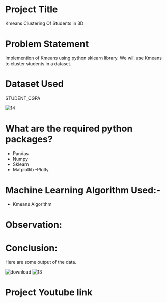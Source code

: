 # Project Title
Kmeans Clustering Of Students in 3D
# Problem Statement
Implemention of Kmeans using python sklearn library. We will use Kmeans to cluster students in a dataset.
# Dataset Used
STUDENT_CGPA

![14](https://user-images.githubusercontent.com/106465953/202898892-4441501a-fd5d-48b8-9a3b-5e6fa121b9f6.png)
# What are the required python packages?
- Pandas
- Numpy
- Sklearn
- Matplotlib
-Plotly
# Machine Learning Algorithm Used:-
- Kmeans Algorithm
# Observation: 

# Conclusion:
Here are some output of the data.

![download](https://user-images.githubusercontent.com/106465953/202898866-7dcd33b4-9876-40d2-b774-b2944c9403a0.png)
![13](https://user-images.githubusercontent.com/106465953/202898880-369f42eb-afa6-4e4c-adcd-6247e6f7bc38.png)
# Project Youtube link

